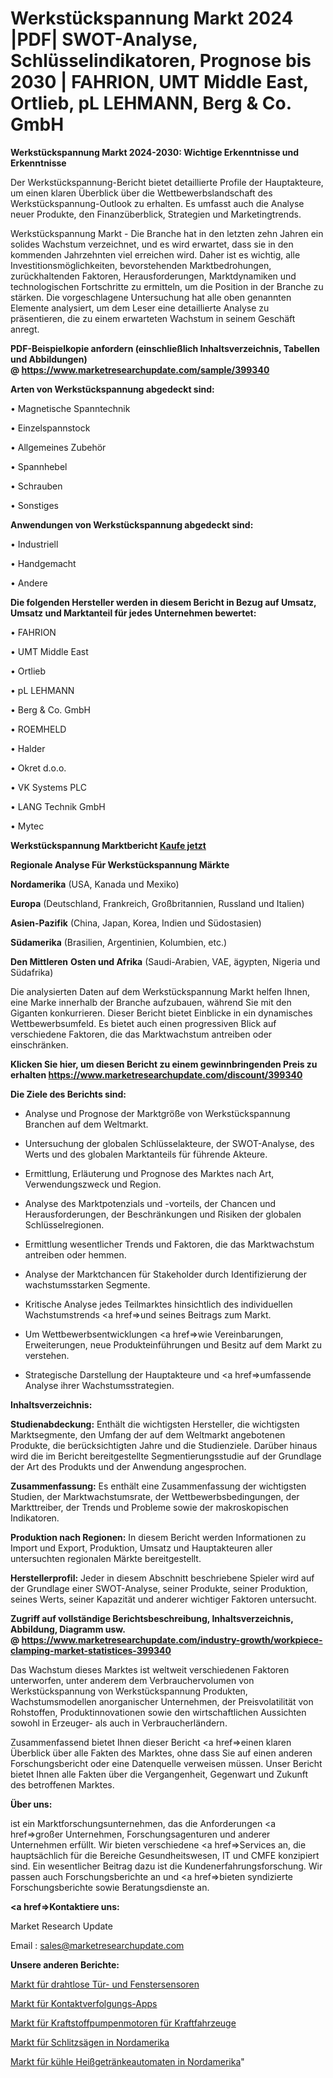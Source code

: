 # Werkstückspannung Markt 2024 |PDF| SWOT-Analyse, Schlüsselindikatoren, Prognose bis 2030 | FAHRION, UMT Middle East, Ortlieb, pL LEHMANN, Berg & Co. GmbH 

<strong>Werkstückspannung Markt 2024-2030: Wichtige Erkenntnisse und Erkenntnisse</strong>

Der Werkstückspannung-Bericht bietet detaillierte Profile der Hauptakteure, um einen klaren Überblick über die Wettbewerbslandschaft des Werkstückspannung-Outlook zu erhalten. Es umfasst auch die Analyse neuer Produkte, den Finanzüberblick, Strategien und Marketingtrends.

Werkstückspannung Markt - Die Branche hat in den letzten zehn Jahren ein solides Wachstum verzeichnet, und es wird erwartet, dass sie in den kommenden Jahrzehnten viel erreichen wird. Daher ist es wichtig, alle Investitionsmöglichkeiten, bevorstehenden Marktbedrohungen, zurückhaltenden Faktoren, Herausforderungen, Marktdynamiken und technologischen Fortschritte zu ermitteln, um die Position in der Branche zu stärken. Die vorgeschlagene Untersuchung hat alle oben genannten Elemente analysiert, um dem Leser eine detaillierte Analyse zu präsentieren, die zu einem erwarteten Wachstum in seinem Geschäft anregt.

<strong><b>PDF-Beispielkopie anfordern (einschließlich Inhaltsverzeichnis, Tabellen und Abbildungen) @ </b></strong><strong><a href=https://www.marketresearchupdate.com/sample/399340><strong>https://www.marketresearchupdate.com/sample/399340</u></a></strong></strong>

<strong>Arten von Werkstückspannung abgedeckt sind:</strong>

• Magnetische Spanntechnik

• Einzelspannstock

• Allgemeines Zubehör

• Spannhebel

• Schrauben

• Sonstiges

<strong>Anwendungen von Werkstückspannung abgedeckt sind:</strong>

• Industriell

• Handgemacht

• Andere

<strong>Die folgenden Hersteller werden in diesem Bericht in Bezug auf Umsatz, Umsatz und Marktanteil für jedes Unternehmen bewertet:</strong>

• FAHRION

• UMT Middle East

• Ortlieb

• pL LEHMANN

• Berg & Co. GmbH 

• ROEMHELD

• Halder

• Okret d.o.o.

• VK Systems PLC

• LANG Technik GmbH

• Mytec

<strong>Werkstückspannung Marktbericht <a href=https://www.marketresearchupdate.com/buynow/399340>Kaufe jetzt</a></strong>

<strong>Regionale Analyse Für Werkstückspannung Märkte</strong>

<strong>Nordamerika</strong> (USA, Kanada und Mexiko)

<strong>Europa</strong> (Deutschland, Frankreich, Großbritannien, Russland und Italien)

<strong>Asien-Pazifik</strong> (China, Japan, Korea, Indien und Südostasien)

<strong>Südamerika</strong> (Brasilien, Argentinien, Kolumbien, etc.)

<strong>Den Mittleren</strong> <strong>Osten und Afrika</strong> (Saudi-Arabien, VAE, ägypten, Nigeria und Südafrika)

Die analysierten Daten auf dem Werkstückspannung Markt helfen Ihnen, eine Marke innerhalb der Branche aufzubauen, während Sie mit den Giganten konkurrieren. Dieser Bericht bietet Einblicke in ein dynamisches Wettbewerbsumfeld. Es bietet auch einen progressiven Blick auf verschiedene Faktoren, die das Marktwachstum antreiben oder einschränken.

<strong>Klicken Sie hier, um diesen Bericht zu einem gewinnbringenden Preis zu erhalten
</strong><strong><a href=https://www.marketresearchupdate.com/discount/399340>https://www.marketresearchupdate.com/discount/399340</b></u></strong></a>

<strong>Die Ziele des Berichts sind:</strong>

- Analyse und Prognose der Marktgröße von Werkstückspannung Branchen auf dem Weltmarkt.

- Untersuchung der globalen Schlüsselakteure, der SWOT-Analyse, des Werts und des globalen Marktanteils für führende Akteure.

- Ermittlung, Erläuterung und Prognose des Marktes nach Art, Verwendungszweck und Region.

- Analyse des Marktpotenzials und -vorteils, der Chancen und Herausforderungen, der Beschränkungen und Risiken der globalen Schlüsselregionen.

- Ermittlung wesentlicher Trends und Faktoren, die das Marktwachstum antreiben oder hemmen.

- Analyse der Marktchancen für Stakeholder durch Identifizierung der wachstumsstarken Segmente.

- Kritische Analyse jedes Teilmarktes hinsichtlich des individuellen Wachstumstrends <a href=>und</a> seines Beitrags zum Markt.

- Um Wettbewerbsentwicklungen <a href=>wie</a> Vereinbarungen, Erweiterungen, neue Produkteinführungen und Besitz auf dem Markt zu verstehen.

- Strategische Darstellung der Hauptakteure und <a href=>umfas</a>sende Analyse ihrer Wachstumsstrategien.

<strong>Inhaltsverzeichnis:</strong>

<strong>Studienabdeckung:</strong> Enthält die wichtigsten Hersteller, die wichtigsten Marktsegmente, den Umfang der auf dem Weltmarkt angebotenen Produkte, die berücksichtigten Jahre und die Studienziele. Darüber hinaus wird die im Bericht bereitgestellte Segmentierungsstudie auf der Grundlage der Art des Produkts und der Anwendung angesprochen.

<strong>Zusammenfassung:</strong> Es enthält eine Zusammenfassung der wichtigsten Studien, der Marktwachstumsrate, der Wettbewerbsbedingungen, der Markttreiber, der Trends und Probleme sowie der makroskopischen Indikatoren.

<strong>Produktion nach Regionen:</strong> In diesem Bericht werden Informationen zu Import und Export, Produktion, Umsatz und Hauptakteuren aller untersuchten regionalen Märkte bereitgestellt.

<strong>Herstellerprofil:</strong> Jeder in diesem Abschnitt beschriebene Spieler wird auf der Grundlage einer SWOT-Analyse, seiner Produkte, seiner Produktion, seines Werts, seiner Kapazität und anderer wichtiger Faktoren untersucht.

<strong><b>Zugriff auf vollständige Berichtsbeschreibung, Inhaltsverzeichnis, Abbildung, Diagramm usw. @ </b></strong><strong><a href=https://www.marketresearchupdate.com/industry-growth/workpiece-clamping-market-statistices-399340>https://www.marketresearchupdate.com/industry-growth/workpiece-clamping-market-statistices-399340</a></strong>

Das Wachstum dieses Marktes ist weltweit verschiedenen Faktoren unterworfen, unter anderem dem Verbrauchervolumen von Werkstückspannung von Werkstückspannung Produkten, Wachstumsmodellen anorganischer Unternehmen, der Preisvolatilität von Rohstoffen, Produktinnovationen sowie den wirtschaftlichen Aussichten sowohl in Erzeuger- als auch in Verbraucherländern.

Zusammenfassend bietet Ihnen dieser Bericht <a href=>einen</a> klaren Überblick über alle Fakten des Marktes, ohne dass Sie auf einen anderen Forschungsbericht oder eine Datenquelle verweisen müssen. Unser Bericht bietet Ihnen alle Fakten über die Vergangenheit, Gegenwart und Zukunft des betroffenen Marktes.

<strong>Über uns:</strong>

 ist ein Marktforschungsunternehmen, das die Anforderungen <a href=>großer</a> Unternehmen, Forschungsagenturen und anderer Unternehmen erfüllt. Wir bieten verschiedene <a href=>Services</a> an, die hauptsächlich für die Bereiche Gesundheitswesen, IT und CMFE konzipiert sind. Ein wesentlicher Beitrag dazu ist die Kundenerfahrungsforschung. Wir passen auch Forschungsberichte an und <a href=>bieten</a> syndizierte Forschungsberichte sowie Beratungsdienste an.

<strong><a href=>Kontaktiere uns:</a></strong>

Market Research Update

Email : sales@marketresearchupdate.com

<strong>Unsere anderen Berichte:</strong>

<a href=https://www.linkedin.com/pulse/wireless-door-window-sensor-market-expected-witness>Markt für drahtlose Tür- und Fenstersensoren</a>

<a href=https://www.linkedin.com/pulse/contact-tracing-app-market-outlooks-2023-size>Markt für Kontaktverfolgungs-Apps</a>

<a href=https://www.linkedin.com/pulse/automotive-fuel-pump-motor-market-size-emerging>Markt für Kraftstoffpumpenmotoren für Kraftfahrzeuge</a>

<a href=https://www.linkedin.com/pulse/north-america-slitting-saw-market-2023>Markt für Schlitzsägen in Nordamerika</a>

<a href=https://www.linkedin.com/pulse/north-america-cool-hot-drink-vending-machine-market-size>Markt für kühle Heißgetränkeautomaten in Nordamerika</a>"
